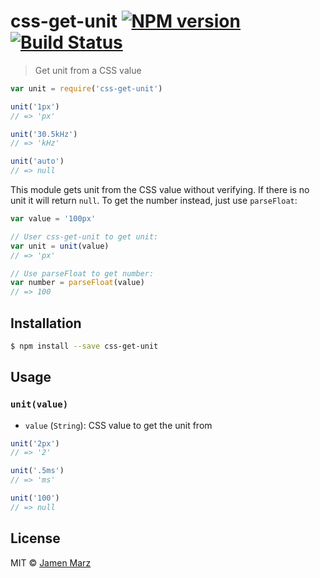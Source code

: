 # css-get-unit [![NPM version](https://badge.fury.io/js/css-get-unit.svg)](https://npmjs.org/package/css-get-unit) [![Build Status](https://travis-ci.org/jamen/css-get-unit.svg?branch=master)](https://travis-ci.org/jamen/css-get-unit)

> Get unit from a CSS value

```js
var unit = require('css-get-unit')

unit('1px')
// => 'px'

unit('30.5kHz')
// => 'kHz'

unit('auto')
// => null
```

This module gets unit from the CSS value without verifying.  If there is no unit it will return `null`.  To get the number instead, just use `parseFloat`:

```javascript
var value = '100px'

// User css-get-unit to get unit:
var unit = unit(value)
// => 'px'

// Use parseFloat to get number:
var number = parseFloat(value)
// => 100
```

## Installation

```sh
$ npm install --save css-get-unit
```

## Usage

### `unit(value)`

 - `value` (`String`): CSS value to get the unit from

```javascript
unit('2px')
// => '2'

unit('.5ms')
// => 'ms'

unit('100')
// => null
```

## License

MIT © [Jamen Marz](https://github.com/jamen)

